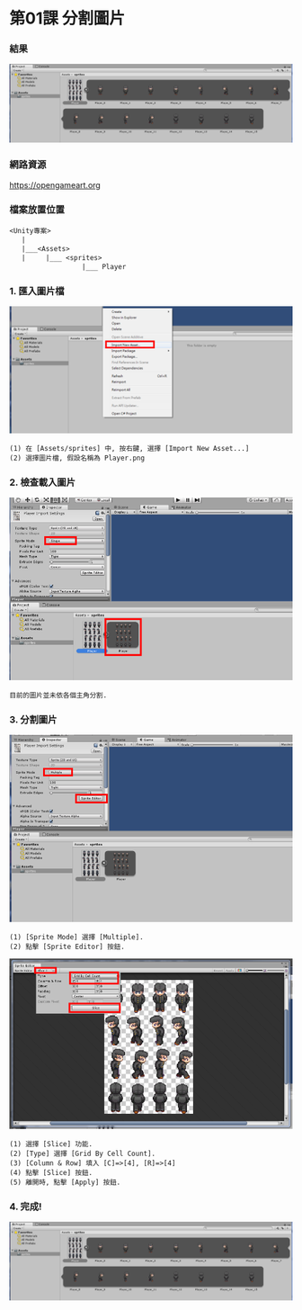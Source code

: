 # 第01課 分割圖片


### 結果
![GitHub Logo](/screen/img01.png)


### 網路資源
https://opengameart.org


### 檔案放置位置
```
<Unity專案>
   |
   |___<Assets>
   |     |___ <sprites>
                  |___ Player   
```


### 1. 匯入圖片檔 

![GitHub Logo](/screen/img01-01.png)

```
(1) 在 [Assets/sprites] 中, 按右鍵, 選擇 [Import New Asset...]
(2) 選擇圖片檔, 假設名稱為 Player.png
```

### 2. 檢查載入圖片 

![GitHub Logo](/screen/img01-02.png)

```
目前的圖片並未依各個主角分割.
```


### 3. 分割圖片 

![GitHub Logo](/screen/img01-03a.png)

```
(1) [Sprite Mode] 選擇 [Multiple].
(2) 點擊 [Sprite Editor] 按鈕.
```

![GitHub Logo](/screen/img01-03b.png)

```
(1) 選擇 [Slice] 功能.
(2) [Type] 選擇 [Grid By Cell Count].
(3) [Column & Row] 填入 [C]=>[4], [R]=>[4] 
(4) 點擊 [Slice] 按鈕.
(5) 離開時, 點擊 [Apply] 按鈕.
```

### 4. 完成! 
![GitHub Logo](/screen/img01.png)
